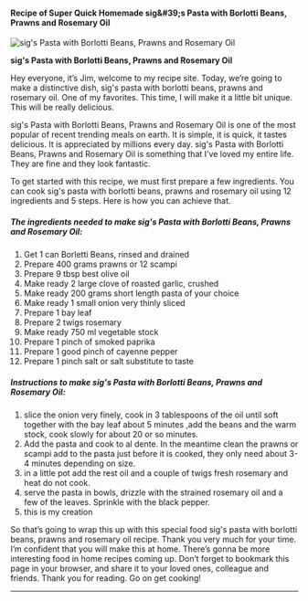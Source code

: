             

#### Recipe of Super Quick Homemade sig&amp;#39;s Pasta with Borlotti Beans, Prawns and Rosemary Oil

![sig's Pasta with Borlotti Beans, Prawns and Rosemary Oil](https://img-global.cpcdn.com/recipes/50167527/751x532cq70/sigs-pasta-with-borlotti-beans-prawns-and-rosemary-oil-recipe-main-photo.jpg)

**sig's Pasta with Borlotti Beans, Prawns and Rosemary Oil**

Hey everyone, it’s Jim, welcome to my recipe site. Today, we’re going to make a distinctive dish, sig's pasta with borlotti beans, prawns and rosemary oil. One of my favorites. This time, I will make it a little bit unique. This will be really delicious.

sig's Pasta with Borlotti Beans, Prawns and Rosemary Oil is one of the most popular of recent trending meals on earth. It is simple, it is quick, it tastes delicious. It is appreciated by millions every day. sig's Pasta with Borlotti Beans, Prawns and Rosemary Oil is something that I’ve loved my entire life. They are fine and they look fantastic.

To get started with this recipe, we must first prepare a few ingredients. You can cook sig's pasta with borlotti beans, prawns and rosemary oil using 12 ingredients and 5 steps. Here is how you can achieve that.

##### The ingredients needed to make sig's Pasta with Borlotti Beans, Prawns and Rosemary Oil:

1.  Get 1 can Borletti Beans, rinsed and drained
2.  Prepare 400 grams prawns or 12 scampi
3.  Prepare 9 tbsp best olive oil
4.  Make ready 2 large clove of roasted garlic, crushed
5.  Make ready 200 grams short length pasta of your choice
6.  Make ready 1 small onion very thinly sliced
7.  Prepare 1 bay leaf
8.  Prepare 2 twigs rosemary
9.  Make ready 750 ml vegetable stock
10.  Prepare 1 pinch of smoked paprika
11.  Prepare 1 good pinch of cayenne pepper
12.  Prepare 1 pinch salt or salt substitute to taste

##### Instructions to make sig's Pasta with Borlotti Beans, Prawns and Rosemary Oil:

1.  slice the onion very finely, cook in 3 tablespoons of the oil until soft together with the bay leaf about 5 minutes ,add the beans and the warm stock, cook slowly for about 20 or so minutes.
2.  Add the pasta and cook to al dente. In the meantime clean the prawns or scampi add to the pasta just before it is cooked, they only need about 3-4 minutes depending on size.
3.  in a little pot add the rest oil and a couple of twigs fresh rosemary and heat do not cook.
4.  serve the pasta in bowls, drizzle with the strained rosemary oil and a few of the leaves. Sprinkle with the black pepper.
5.  this is my creation

So that’s going to wrap this up with this special food sig's pasta with borlotti beans, prawns and rosemary oil recipe. Thank you very much for your time. I’m confident that you will make this at home. There’s gonna be more interesting food in home recipes coming up. Don’t forget to bookmark this page in your browser, and share it to your loved ones, colleague and friends. Thank you for reading. Go on get cooking!

* * *